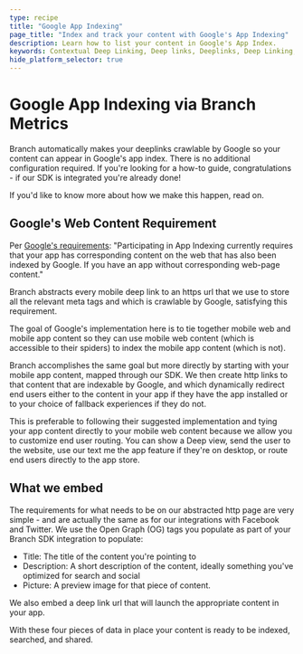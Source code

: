 ```yaml
---
type: recipe
title: "Google App Indexing"
page_title: "Index and track your content with Google's App Indexing"
description: Learn how to list your content in Google's App Index.
keywords: Contextual Deep Linking, Deep links, Deeplinks, Deep Linking, Deeplinking, Deferred Deep Linking, Deferred Deeplinking, iOS9, iOS 9, Apple Spotlight Search
hide_platform_selector: true
---
```

# Google App Indexing via Branch Metrics

Branch automatically makes your deeplinks crawlable by Google so your content can appear in Google's app index.  There is no additional configuration required. If you're looking for a how-to guide, congratulations - if our SDK is integrated you're already done!  

If you'd like to know more about how we make this happen, read on.

## Google's Web Content Requirement
Per [Google's requirements](https://developers.google.com/app-indexing/android/app): "Participating in App Indexing currently requires that your app has corresponding content on the web that has also been indexed by Google. If you have an app without corresponding web-page content."  

Branch abstracts every mobile deep link to an https url that we use to store all the relevant meta tags and which is crawlable by Google, satisfying this requirement.  

The goal of Google's implementation here is to tie together mobile web and mobile app content so they can use mobile web content (which is accessible to their spiders) to index the mobile app content (which is not).  

Branch accomplishes the same goal but more directly by starting with your mobile app content, mapped through our SDK.  We then create http links to that content that are indexable by Google, and which dynamically redirect end users either to the content in your app if they have the app installed or to your choice of fallback experiences if they do not.  

This is preferable to following their suggested implementation and tying your app content directly to your mobile web content because we allow you to customize end user routing.  You can show a Deep view, send the user to the website, use our text me the app feature if they're on desktop, or route end users directly to the app store.

## What we embed

The requirements for what needs to be on our abstracted http page are very simple - and are actually the same as for our integrations with Facebook and Twitter.  We use the Open Graph (OG) tags you populate as part of your Branch SDK integration to populate:

 - Title: The title of the content you're pointing to
 - Description: A short description of the content, ideally something you've optimized for search and social
 - Picture: A preview image for that piece of content.

 We also embed a deep link url that will launch the appropriate content in your app.

 With these four pieces of data in place your content is ready to be indexed, searched, and shared.